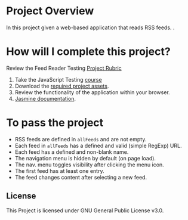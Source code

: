 # Project Overview

In this project  given a web-based application that reads RSS feeds. .




# How will I complete this project?

Review the Feed Reader Testing [Project Rubric](https://review.udacity.com/#!/projects/3442558598/rubric)

1. Take the JavaScript Testing [course](https://www.udacity.com/course/ud549)
2. Download the [required project assets](http://github.com/udacity/frontend-nanodegree-feedreader).
3. Review the functionality of the application within your browser.
5. [Jasmine documentation](http://jasmine.github.io).

# To pass the project

- RSS feeds are defined in `allFeeds` and are not empty.
- Each feed in `allFeeds` has a defined and valid (simple RegExp) URL.
- Each feed has a defined and non-blank name.
- The navigation menu is hidden by default (on page load).
- The nav. menu toggles visibility after clicking the menu icon.
- The first feed has at least one entry.
- The feed changes content after selecting a new feed.

 ## License

This Project is licensed under GNU General Public License v3.0.